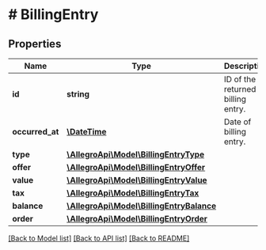 # # BillingEntry

## Properties

Name | Type | Description | Notes
------------ | ------------- | ------------- | -------------
**id** | **string** | ID of the returned billing entry. | [optional]
**occurred_at** | [**\DateTime**](\DateTime.md) | Date of billing entry. | [optional]
**type** | [**\AllegroApi\Model\BillingEntryType**](BillingEntryType.md) |  | [optional]
**offer** | [**\AllegroApi\Model\BillingEntryOffer**](BillingEntryOffer.md) |  | [optional]
**value** | [**\AllegroApi\Model\BillingEntryValue**](BillingEntryValue.md) |  | [optional]
**tax** | [**\AllegroApi\Model\BillingEntryTax**](BillingEntryTax.md) |  | [optional]
**balance** | [**\AllegroApi\Model\BillingEntryBalance**](BillingEntryBalance.md) |  | [optional]
**order** | [**\AllegroApi\Model\BillingEntryOrder**](BillingEntryOrder.md) |  | [optional]

[[Back to Model list]](../../README.md#models) [[Back to API list]](../../README.md#endpoints) [[Back to README]](../../README.md)
